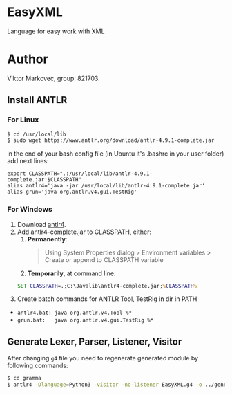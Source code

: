 # EasyXML
Language for easy work with XML

# Author
Viktor Markovec, group: 821703.

## Install ANTLR

### For Linux

``` bash
$ cd /usr/local/lib
$ sudo wget https://www.antlr.org/download/antlr-4.9.1-complete.jar
```
in the end of your bash config file (in Ubuntu it's .bashrc in your user folder) add next lines:
```
export CLASSPATH=".:/usr/local/lib/antlr-4.9.1-complete.jar:$CLASSPATH"
alias antlr4='java -jar /usr/local/lib/antlr-4.9.1-complete.jar'
alias grun='java org.antlr.v4.gui.TestRig'
```
### For Windows
  1. Download [antlr4](https://www.antlr.org/download/antlr-4.9.1-complete.jar).
  1. Add antlr4-complete.jar to CLASSPATH, either:
     1. **Permanently**: 
        > Using System Properties dialog > Environment variables > Create or append to CLASSPATH variable
     1. **Temporarily**, at command line:
      ```cmd 
      SET CLASSPATH=.;C:\Javalib\antlr4-complete.jar;%CLASSPATH%
      ```
  1. Create batch commands for ANTLR Tool, TestRig in dir in PATH
  * `antlr4.bat: java org.antlr.v4.Tool %*`
  * `grun.bat:   java org.antlr.v4.gui.TestRig %*`
  
  ## Generate Lexer, Parser, Listener, Visitor
  
After changing `g4` file you need to regenerate generated module by following commands:

  ```bash 
  $ cd gramma
  $ antlr4 -Dlanguage=Python3 -visitor -no-listener EasyXML.g4 -o ../generated/
  ```
